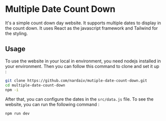 # Multiple Date Count Down
It's a simple count down day website. It supports multiple dates to display in the count down. It uses React as the javascript framework and Tailwind for the styling.

## Usage
To use the website in your local in environment, you need nodejs installed in your environment. Then you can follow this command to clone and set it up :
```bash
git clone https://github.com/nardaiv/mutiple-date-count-down.git 
cd multiple-date-count-down
npm -i
```
After that, you can configure the dates in the `src/data.js` file. To see the website, you can run the following command :
```bash
npm run dev
```
